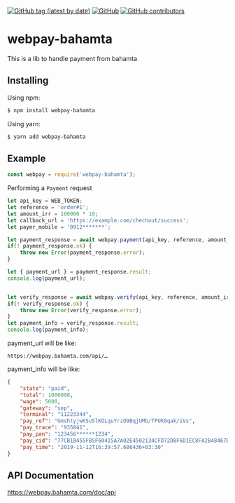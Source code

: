 [![GitHub tag (latest by date)](https://img.shields.io/github/v/tag/hrashidi/webpay-bahamta)](https://github.com/hrashidi/webpay-bahamta/releases/latest)
[![GitHub](https://img.shields.io/github/license/hrashidi/webpay-bahamta)](LICENSE)
[![GitHub contributors](https://img.shields.io/github/contributors/hrashidi/webpay-bahamta)](https://github.com/hrashidi/webpay-bahamta/graphs/contributors)

# webpay-bahamta

This is a lib to handle payment from bahamta


## Installing

Using npm:

```bash
$ npm install webpay-bahamta
```

Using yarn:

```bash
$ yarn add webpay-bahamta
```

## Example
```js
const webpay = require('webpay-bahamta');
```

Performing a `Payment` request

```js
let api_key = WEB_TOKEN; 
let reference = 'order#1';
let amount_irr = 100000 * 10;
let callback_url = 'https://example.com/chechout/success';
let payer_mobile = '0912*******';

let payment_response = await webpay.payment(api_key, reference, amount_irr, callback_url, payer_mobile);
if(! payment_response.ok) {
	throw new Error(payment_response.error);
}

let { payment_url } = payment_response.result;
console.log(payment_url);


let verify_response = await webpay.verify(api_key, reference, amount_irr);
if(! verify_response.ok) {
	throw new Error(verify_response.error);
}
let payment_info = verify_response.result;
console.log(payment_info);
```

payment_url will be like:
```
https://webpay.bahamta.com/api/…
```

payment_info will be like:
```json
{
	"state": "paid",
	"total": 1000000,
	"wage": 5000,
	"gateway": "sep",
	"terminal": "11223344",
	"pay_ref": "GmshtyjwKSu5lKOLquYrzO9BqjUMb/TPUK0qak/iVs",
	"pay_trace": "935041",
	"pay_pan": "123456******1234",
	"pay_cid": "77CB1B455FB5F60415A7A02E4502134CFD72DBF6D1EC8FA2B48467DFB124AA75A",
	"pay_time": "2019-11-12T16:39:57.686436+03:30"
}
```

## API Documentation
https://webpay.bahamta.com/doc/api